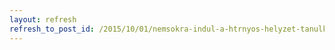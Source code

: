 ```yaml
---
layout: refresh
refresh_to_post_id: /2015/10/01/nemsokra-indul-a-htrnyos-helyzet-tanulkat-tmogat-tanoda-program
---
```

